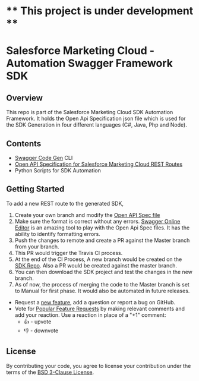 # ** This project is under development ** 

# Salesforce Marketing Cloud - Automation Swagger Framework SDK

## Overview
This repo is part of the Salesforce Marketing Cloud SDK Automation Framework. It holds the Open Api Specification json file which is used for the SDK Generation in four different languages (C#, Java, Php and Node). 

## Contents
- [Swagger Code Gen](https://github.com/swagger-api/swagger-codegen) CLI
- [Open API Specification for Salesforce Marketing Cloud REST Routes](https://github.com/salesforce-marketingcloud/mcsdk-automation-framework-core/blob/master/resources/sfmc-openapi-v2.json)
- Python Scripts for SDK Automation  

## Getting Started

To add a new REST route to the generated SDK,
1. Create your own branch and modify the [Open API Spec file](https://github.com/salesforce-marketingcloud/mcsdk-automation-framework-core/blob/master/resources/sfmc-openapi-v2.json)
2. Make sure the format is correct without any errors. [Swagger Online Editor](https://editor.swagger.io/) is an amazing tool to play with the Open Api Spec files. It has the ability to identify formatting errors.
3. Push the changes to remote and create a PR against the Master branch from your branch.
4. This PR would trigger the Travis CI process. 
5. At the end of the CI Process, A new branch would be created on the [SDK Repo](https://github.com/salesforce-marketingcloud/mcsdk-automation-csharp). Also a PR would be created against the master branch. 
6. You can then download the SDK project and test the changes in the new branch. 
7. As of now, the process of merging the code to the Master branch is set to Manual for first phase. It would also be automated in future releases. 

- Request a [new feature](https://github.com/salesforce-marketingcloud/mcsdk-automation-framework-core/issues?q=is%3Aissue+is%3Aopen+sort%3Aupdated-desc), add a question or report a bug on GitHub.
- Vote for [Popular Feature Requests](https://github.com/salesforce-marketingcloud/mcsdk-automation-framework-core/issues?q=is%3Aissue+is%3Aopen+sort%3Aupdated-desc) by making relevant comments and add your reaction. Use a reaction in place of a "+1" comment:
    - 👍 - upvote
    - 👎 - downvote

## License
By contributing your code, you agree to license your contribution under the terms of the [BSD 3-Clause License](https://github.com/salesforce-marketingcloud/mcsdk-automation-framework-core/blob/documentation/license.md).